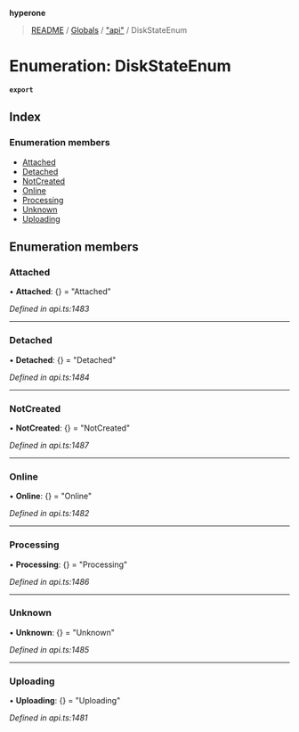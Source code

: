 **hyperone**

> [README](../README.md) / [Globals](../globals.md) / ["api"](../modules/_api_.md) / DiskStateEnum

# Enumeration: DiskStateEnum

**`export`** 

## Index

### Enumeration members

* [Attached](_api_.diskstateenum.md#attached)
* [Detached](_api_.diskstateenum.md#detached)
* [NotCreated](_api_.diskstateenum.md#notcreated)
* [Online](_api_.diskstateenum.md#online)
* [Processing](_api_.diskstateenum.md#processing)
* [Unknown](_api_.diskstateenum.md#unknown)
* [Uploading](_api_.diskstateenum.md#uploading)

## Enumeration members

### Attached

•  **Attached**: {} = "Attached"

*Defined in api.ts:1483*

___

### Detached

•  **Detached**: {} = "Detached"

*Defined in api.ts:1484*

___

### NotCreated

•  **NotCreated**: {} = "NotCreated"

*Defined in api.ts:1487*

___

### Online

•  **Online**: {} = "Online"

*Defined in api.ts:1482*

___

### Processing

•  **Processing**: {} = "Processing"

*Defined in api.ts:1486*

___

### Unknown

•  **Unknown**: {} = "Unknown"

*Defined in api.ts:1485*

___

### Uploading

•  **Uploading**: {} = "Uploading"

*Defined in api.ts:1481*

